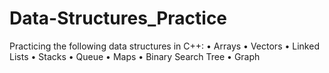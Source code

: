 # Data-Structures_Practice
Practicing the following data structures in C++:
• Arrays
• Vectors
• Linked Lists
• Stacks
• Queue
• Maps
• Binary Search Tree
• Graph
